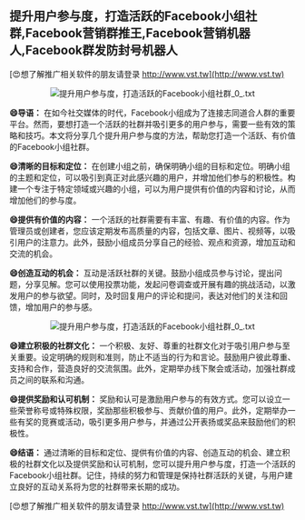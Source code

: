 ## **提升用户参与度，打造活跃的Facebook小组社群,Facebook营销群推王,Facebook营销机器人,Facebook群发防封号机器人**

[😍想了解推广相关软件的朋友请登录 http://www.vst.tw](http://www.vst.tw)

 <center><img src="https://vst.tw/MP4/tuiguang/png/1.png" alt="提升用户参与度，打造活跃的Facebook小组社群_0_.txt"></center>

**😄导语：**
在如今社交媒体的时代，Facebook小组成为了连接志同道合人群的重要平台。然而，要想打造一个活跃的社群并吸引更多的用户参与，需要一些有效的策略和技巧。本文将分享几个提升用户参与度的方法，帮助您打造一个活跃、有价值的Facebook小组社群。

**😄清晰的目标和定位：**
在创建小组之前，确保明确小组的目标和定位。明确小组的主题和定位，可以吸引到真正对此感兴趣的用户，并增加他们参与的积极性。构建一个专注于特定领域或兴趣的小组，可以为用户提供有价值的内容和讨论，从而增加他们的参与度。

**😄提供有价值的内容：**
一个活跃的社群需要有丰富、有趣、有价值的内容。作为管理员或创建者，您应该定期发布高质量的内容，包括文章、图片、视频等，以吸引用户的注意力。此外，鼓励小组成员分享自己的经验、观点和资源，增加互动和交流的机会。

**😄创造互动的机会：**
互动是活跃社群的关键。鼓励小组成员参与讨论，提出问题，分享见解。您可以使用投票功能，发起问卷调查或开展有趣的挑战活动，以激发用户的参与欲望。同时，及时回复用户的评论和提问，表达对他们的关注和回馈，增加用户的参与感。

 <center><img src="https://vst.tw/MP4/tuiguang/png/0.png" alt="提升用户参与度，打造活跃的Facebook小组社群_0_.txt"></center>

**😄建立积极的社群文化：**
一个积极、友好、尊重的社群文化对于吸引用户参与至关重要。设定明确的规则和准则，防止不适当的行为和言论。鼓励用户彼此尊重、支持和合作，营造良好的交流氛围。此外，定期举办线下聚会或活动，加强社群成员之间的联系和沟通。

**😄提供奖励和认可机制：**
奖励和认可是激励用户参与的有效方式。您可以设立一些荣誉称号或特殊权限，奖励那些积极参与、贡献价值的用户。此外，定期举办一些有奖的竞赛或活动，吸引更多用户参与，并通过公开表扬或奖品来鼓励他们的积极性。

**😄结语：**
通过清晰的目标和定位、提供有价值的内容、创造互动的机会、建立积极的社群文化以及提供奖励和认可机制，您可以提升用户参与度，打造一个活跃的Facebook小组社群。记住，持续的努力和管理是保持社群活跃的关键，与用户建立良好的互动关系将为您的社群带来长期的成功。

[😍想了解推广相关软件的朋友请登录 http://www.vst.tw](http://www.vst.tw)



